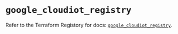 # `google_cloudiot_registry`

Refer to the Terraform Registory for docs: [`google_cloudiot_registry`](https://registry.terraform.io/providers/hashicorp/google-beta/4.74.0/docs/resources/google_cloudiot_registry).
